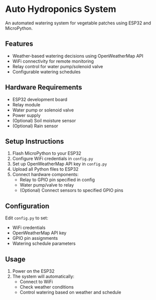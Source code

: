 # Auto Hydroponics System

An automated watering system for vegetable patches using ESP32 and MicroPython.

## Features

- Weather-based watering decisions using OpenWeatherMap API
- WiFi connectivity for remote monitoring
- Relay control for water pump/solenoid valve
- Configurable watering schedules

## Hardware Requirements

- ESP32 development board
- Relay module
- Water pump or solenoid valve
- Power supply
- (Optional) Soil moisture sensor
- (Optional) Rain sensor

## Setup Instructions

1. Flash MicroPython to your ESP32
2. Configure WiFi credentials in `config.py`
3. Set up OpenWeatherMap API key in `config.py`
4. Upload all Python files to ESP32
5. Connect hardware components:
   - Relay to GPIO pin specified in config
   - Water pump/valve to relay
   - (Optional) Connect sensors to specified GPIO pins

## Configuration

Edit `config.py` to set:
- WiFi credentials
- OpenWeatherMap API key
- GPIO pin assignments
- Watering schedule parameters

## Usage

1. Power on the ESP32
2. The system will automatically:
   - Connect to WiFi
   - Check weather conditions
   - Control watering based on weather and schedule

